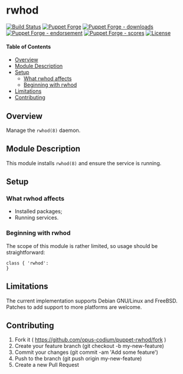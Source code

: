 # rwhod

<!-- header GFM -->
[![Build Status](https://img.shields.io/github/actions/workflow/status/opus-codium/puppet-rwhod/release.yml)](https://github.com/opus-codium/puppet-rwhod/releases)
[![Puppet Forge](https://img.shields.io/puppetforge/v/opuscodium/rwhod.svg)](https://forge.puppetlabs.com/opuscodium/rwhod)
[![Puppet Forge - downloads](https://img.shields.io/puppetforge/dt/opuscodium/rwhod.svg)](https://forge.puppetlabs.com/opuscodium/rwhod)
[![Puppet Forge - endorsement](https://img.shields.io/puppetforge/e/opuscodium/rwhod.svg)](https://forge.puppetlabs.com/opuscodium/rwhod)
[![Puppet Forge - scores](https://img.shields.io/puppetforge/f/opuscodium/rwhod.svg)](https://forge.puppetlabs.com/opuscodium/rwhod)
[![License](https://img.shields.io/github/license/opus-codium/puppet-rwhod.svg)](https://github.com/voxpupuli/opuscodium-rwhod/blob/master/LICENSE.md)
<!-- header -->

#### Table of Contents

<!-- vim-markdown-toc GFM -->

* [Overview](#overview)
* [Module Description](#module-description)
* [Setup](#setup)
  * [What rwhod affects](#what-rwhod-affects)
  * [Beginning with rwhod](#beginning-with-rwhod)
* [Limitations](#limitations)
* [Contributing](#contributing)

<!-- vim-markdown-toc -->

## Overview

Manage the `rwhod(8)` daemon.

## Module Description

This module installs `rwhod(8)` and ensure the service is running.

## Setup

### What rwhod affects

* Installed packages;
* Running services.

### Beginning with rwhod

The scope of this module is rather limited, so usage should be straightforward:

```puppet
class { 'rwhod':
}
```

## Limitations

The current implementation supports Debian GNU/Linux and FreeBSD.  Patches to
add support to more platforms are welcome.

## Contributing

1. Fork it ( https://github.com/opus-codium/puppet-rwhod/fork )
2. Create your feature branch (git checkout -b my-new-feature)
3. Commit your changes (git commit -am 'Add some feature')
4. Push to the branch (git push origin my-new-feature)
5. Create a new Pull Request
